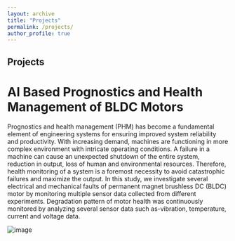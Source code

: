 ```yaml
---
layout: archive
title: "Projects"
permalink: /projects/
author_profile: true
---
```



## Projects

AI Based Prognostics and Health Management of BLDC Motors 
==========================================================

Prognostics and health management (PHM) has become a fundamental element of engineering systems for ensuring improved system reliability and productivity. With increasing demand, machines are functioning in more complex environment with intricate operating conditions. A failure in a machine can cause an unexpected shutdown of the entire system, reduction in output, loss of human and environmental resources. Therefore, health monitoring of a system is a foremost necessity to avoid catastrophic failures and maximize the output. In this study, we investigate several electrical and mechanical faults of permanent magnet brushless DC (BLDC) motor by monitoring multiple sensor data collected from different experiments. Degradation pattern of motor health was continuously monitored by analyzing several sensor data such as-vibration, temperature, current and voltage data.

![image](https://user-images.githubusercontent.com/116129150/236619646-a7da45ed-f91d-4daf-8579-479192dbee77.png)
